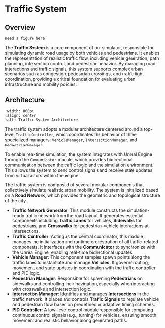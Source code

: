 # Traffic System

## Overview

```{todo}
need a figure here
```

The **Traffic System** is a core component of our simulator, responsible for simulating dynamic road usage by both vehicles and pedestrians. It enables the representation of realistic traffic flow, including vehicle generation, path planning, intersection control, and pedestrian behavior. By managing road interactions and traffic signals, this system supports complex urban scenarios such as congestion, pedestrian crossings, and traffic light coordination, providing a critical foundation for evaluating urban infrastructure and mobility policies.

## Architecture

```{image} ../assets/traffic_arc.png
:width: 800px
:align: center
:alt: Traffic System Architecture
```

The traffic system adopts a modular architecture centered around a top-level `TrafficController`, which coordinates the behavior of three specialized managers: `VehicleManager`, `IntersectionManager`, and `PedestrianManager`.

To enable real-time simulation, the system integrates with Unreal Engine through the `Communicator` module, which provides bidirectional communication between the traffic logic and the simulation environment. This allows the system to send control signals and receive state updates from virtual actors within the engine.

The traffic system is composed of several modular components that collectively simulate realistic urban mobility. The system is initialized based on a **Road Network**, which provides the geometric and topological structure of the city. 

- **Traffic Network Generator**: This module constructs the simulation-ready traffic network from the road layout. It generates essential components including **Traffic Lanes** for vehicles, **Sidewalks** for pedestrians, and **Crosswalks** for pedestrian-vehicle interactions at intersections.
- **Traffic Controller**: Acting as the central coordinator, this module manages the initialization and runtime orchestration of all traffic-related components. It interfaces with the **Communicator** to synchronize with the Unreal Engine, enabling real-time bidirectional updates.
- **Vehicle Manager**: This component samples spawn points along the traffic lanes to instantiate and manage **Vehicles**. It governs routing, movement, and state updates in coordination with the traffic controller and PID logic.
- **Pedestrian Manager**: Responsible for spawning **Pedestrians** on sidewalks and controlling their navigation, especially when interacting with crosswalks and intersection logic.
- **Intersection Manager**: Identifies and manages **Intersections** in the traffic network. It places and controls **Traffic Signals** to regulate vehicle and pedestrian flow based on predefined or adaptive timing schemes.
- **PID Controller**: A low-level control module responsible for computing continuous control signals (e.g., turning) for vehicles, ensuring smooth movement and realistic behavior along generated paths.